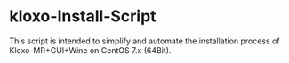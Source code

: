 # kloxo-Install-Script
This script is intended to simplify and automate the installation process of Kloxo-MR+GUI+Wine on CentOS 7.x (64Bit).
